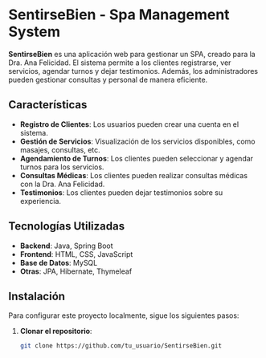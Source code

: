 # SentirseBien - Spa Management System

**SentirseBien** es una aplicación web para gestionar un SPA, creado para la Dra. Ana Felicidad. El sistema permite a los clientes registrarse, ver servicios, agendar turnos y dejar testimonios. Además, los administradores pueden gestionar consultas y personal de manera eficiente.

## Características

- **Registro de Clientes**: Los usuarios pueden crear una cuenta en el sistema.
- **Gestión de Servicios**: Visualización de los servicios disponibles, como masajes, consultas, etc.
- **Agendamiento de Turnos**: Los clientes pueden seleccionar y agendar turnos para los servicios.
- **Consultas Médicas**: Los clientes pueden realizar consultas médicas con la Dra. Ana Felicidad.
- **Testimonios**: Los clientes pueden dejar testimonios sobre su experiencia.

## Tecnologías Utilizadas

- **Backend**: Java, Spring Boot
- **Frontend**: HTML, CSS, JavaScript
- **Base de Datos**: MySQL
- **Otras**: JPA, Hibernate, Thymeleaf

## Instalación

Para configurar este proyecto localmente, sigue los siguientes pasos:

1. **Clonar el repositorio**:
   ```bash
   git clone https://github.com/tu_usuario/SentirseBien.git
